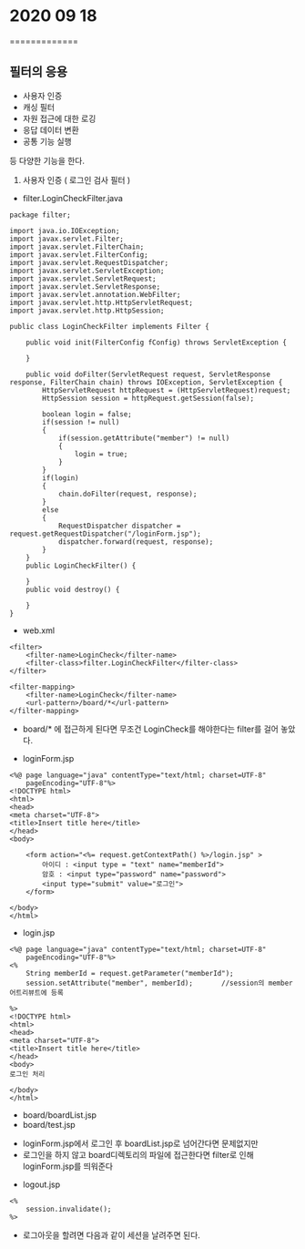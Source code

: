 # 2020 09 18
=============

## 필터의 응용

- 사용자 인증
- 캐싱 필터
- 자원 접근에 대한 로깅
- 응답 데이터 변환
- 공통 기능 실행

등 다양한 기능을 한다.

1. 사용자 인증 ( 로그인 검사 필터 )

* filter.LoginCheckFilter.java
```
package filter;

import java.io.IOException;
import javax.servlet.Filter;
import javax.servlet.FilterChain;
import javax.servlet.FilterConfig;
import javax.servlet.RequestDispatcher;
import javax.servlet.ServletException;
import javax.servlet.ServletRequest;
import javax.servlet.ServletResponse;
import javax.servlet.annotation.WebFilter;
import javax.servlet.http.HttpServletRequest;
import javax.servlet.http.HttpSession;

public class LoginCheckFilter implements Filter {

	public void init(FilterConfig fConfig) throws ServletException {

	}

	public void doFilter(ServletRequest request, ServletResponse response, FilterChain chain) throws IOException, ServletException {
		HttpServletRequest httpRequest = (HttpServletRequest)request;
		HttpSession session = httpRequest.getSession(false);
		
		boolean login = false;
		if(session != null)
		{
			if(session.getAttribute("member") != null)
			{
				login = true;
			}
		}
		if(login)
		{
			chain.doFilter(request, response);
		}
		else
		{
			RequestDispatcher dispatcher = request.getRequestDispatcher("/loginForm.jsp");
			dispatcher.forward(request, response);
		}
	}
    public LoginCheckFilter() {

    }
	public void destroy() {

	}
}
```


* web.xml
```
<filter>
	<filter-name>LoginCheck</filter-name>
	<filter-class>filter.LoginCheckFilter</filter-class>
</filter>

<filter-mapping>
	<filter-name>LoginCheck</filter-name>
	<url-pattern>/board/*</url-pattern>
</filter-mapping>
```
- board/* 에 접근하게 된다면 무조건 LoginCheck를 해야한다는 filter를 걸어 놓았다.


* loginForm.jsp
```
<%@ page language="java" contentType="text/html; charset=UTF-8"
    pageEncoding="UTF-8"%>
<!DOCTYPE html>
<html>
<head>
<meta charset="UTF-8">
<title>Insert title here</title>
</head>
<body>

	<form action="<%= request.getContextPath() %>/login.jsp" >
		아이디 : <input type = "text" name="memberId">
		암호 : <input type="password" name="password">
		<input type="submit" value="로그인">
	</form>

</body>
</html>
```

* login.jsp
```
<%@ page language="java" contentType="text/html; charset=UTF-8"
    pageEncoding="UTF-8"%>
<%
	String memberId = request.getParameter("memberId");
	session.setAttribute("member", memberId);		//session의 member어트리뷰트에 등록	

%>
<!DOCTYPE html>
<html>
<head>
<meta charset="UTF-8">
<title>Insert title here</title>
</head>
<body>
로그인 처리

</body>
</html>
```

* board/boardList.jsp
* board/test.jsp

- loginForm.jsp에서 로그인 후 boardList.jsp로 넘어간다면 문제없지만
- 로그인을 하지 않고 board디렉토리의 파일에 접근한다면 filter로 인해 loginForm.jsp를 띄워준다


* logout.jsp
```
<%
	session.invalidate();
%>
```
- 로그아웃을 할려면 다음과 같이 세션을 날려주면 된다.